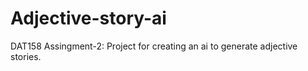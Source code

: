 # Adjective-story-ai
DAT158 Assingment-2: Project for creating an ai to generate adjective stories. 
